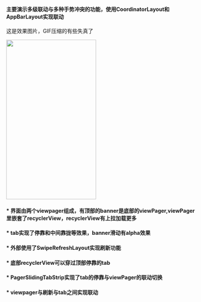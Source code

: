 

<h4> 主要演示多级联动与多种手势冲突的功能，使用CoordinatorLayout和AppBarLayout实现联动 </h4>

这是效果图片，GIF压缩的有些失真了

<img src="https://github.com/CarGuo/linkagescroll/blob/master/device-2016-11-10-151539.gif" width="240px" height="426px"/>

<h4>* 界面由两个viewpager组成，有顶部的banner是底部的viewPager,viewPager里嵌套了recyclerView，recyclerView有上拉加载更多</h4>

<h4>* tab实现了停靠和中间靠拢等效果，banner滑动有alpha效果</h4>

<h4>* 外部使用了SwipeRefreshLayout实现刷新功能</h4>

<h4>* 底部recyclerView可以穿过顶部停靠的tab</h4>

<h4>* PagerSlidingTabStrip实现了tab的停靠与viewPager的联动切换 </h4>

<h4>* viewpager与刷新与tab之间实现联动</h4>






